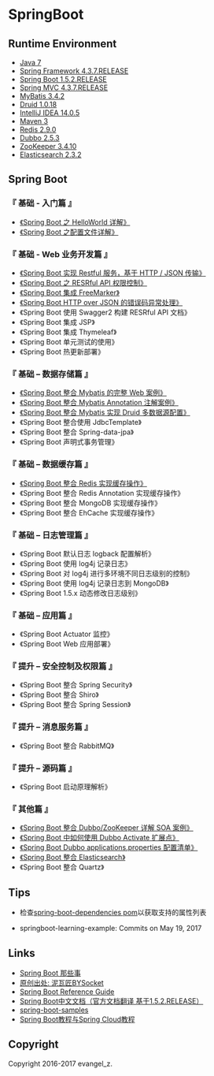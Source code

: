 # SpringBoot

## Runtime Environment

 - [Java 7](http://www.oracle.com/technetwork/java/javase/downloads/jdk7-downloads-1880260.html)
 - [Spring Framework 4.3.7.RELEASE](http://projects.spring.io/spring-framework)
 - [Spring Boot 1.5.2.RELEASE](https://projects.spring.io/spring-boot)
 - [Spring MVC 4.3.7.RELEASE](http://projects.spring.io/spring-framework)
 - [MyBatis 3.4.2](http://www.mybatis.org/mybatis-3/)
 - [Druid 1.0.18](https://github.com/alibaba/druid)
 - [IntelliJ IDEA 14.0.5](http://www.jetbrains.com/idea/download/index.html)
 - [Maven 3](http://maven.apache.org/)
 - [Redis 2.9.0](https://redis.io)
 - [Dubbo 2.5.3](http://dubbo.io/)
 - [ZooKeeper 3.4.10](https://zookeeper.apache.org/)
 - [Elasticsearch 2.3.2](https://www.elastic.co/downloads/past-releases/elasticsearch-2-3-2)

## Spring Boot

### 『 基础 - 入门篇 』

* [《Spring Boot 之 HelloWorld 详解》](http://www.bysocket.com/?p=1124)
* [《Spring Boot 之配置文件详解》](http://www.bysocket.com/?p=1786)

### 『 基础 - Web 业务开发篇 』

* [《Spring Boot 实现 Restful 服务，基于 HTTP / JSON 传输》](http://www.bysocket.com/?p=1627)
* [《Spring Boot 之 RESRful API 权限控制》](http://www.bysocket.com/?p=1080)
* [《Spring Boot 集成 FreeMarker》](http://www.bysocket.com/?p=1666)
* [《Spring Boot HTTP over JSON 的错误码异常处理》](http://www.bysocket.com/?p=1692)
* 《Spring Boot 使用 Swagger2 构建 RESRful API 文档》
* 《Spring Boot 集成 JSP》
* 《Spring Boot 集成 Thymeleaf》
* 《Spring Boot 单元测试的使用》
* 《Spring Boot 热更新部署》

### 『 基础 – 数据存储篇 』

* [《Spring Boot 整合 Mybatis 的完整 Web 案例》](http://www.bysocket.com/?p=1610)
* [《Spring Boot 整合 Mybatis Annotation 注解案例》](http://www.bysocket.com/?p=1811)
* [《Spring Boot 整合 Mybatis 实现 Druid 多数据源配置》](http://www.bysocket.com/?p=1712)
* 《Spring Boot 整合使用 JdbcTemplate》
* 《Spring Boot 整合 Spring-data-jpa》
* 《Spring Boot 声明式事务管理》

### 『 基础 – 数据缓存篇 』

* [《Spring Boot 整合 Redis 实现缓存操作》](http://www.bysocket.com/?p=1756)
* 《Spring Boot 整合 Redis Annotation 实现缓存操作》
* 《Spring Boot 整合 MongoDB 实现缓存操作》
* 《Spring Boot 整合 EhCache 实现缓存操作》

### 『 基础 – 日志管理篇 』

* 《Spring Boot 默认日志 logback 配置解析》
* 《Spring Boot 使用 log4j 记录日志》
* 《Spring Boot 对 log4j 进行多环境不同日志级别的控制》
* 《Spring Boot 使用 log4j 记录日志到 MongoDB》
* 《Spring Boot 1.5.x 动态修改日志级别》

### 『 基础 – 应用篇 』

* 《Spring Boot Actuator 监控》
* 《Spring Boot Web 应用部署》

### 『 提升 – 安全控制及权限篇 』

* 《Spring Boot 整合 Spring Security》
* 《Spring Boot 整合 Shiro》
* 《Spring Boot 整合 Spring Session》

### 『 提升 – 消息服务篇 』

* 《Spring Boot 整合 RabbitMQ》

### 『 提升 – 源码篇 』

* 《Spring Boot 启动原理解析》

### 『 其他篇 』

* [《Spring Boot 整合 Dubbo/ZooKeeper 详解 SOA 案例》](http://www.bysocket.com/?p=1681)
* [《Spring Boot 中如何使用 Dubbo Activate 扩展点》](http://www.bysocket.com/?p=1782)
* [《Spring Boot Dubbo applications.properties 配置清单》](http://www.bysocket.com/?p=1805)
* [《Spring Boot 整合 Elasticsearch》](http://www.bysocket.com/?p=1829)
* 《Spring Boot 整合 Quartz》

## Tips

* 检查[spring-boot-dependencies pom](https://github.com/spring-projects/spring-boot/blob/v1.5.2.RELEASE/spring-boot-dependencies/pom.xml)以获取支持的属性列表

* springboot-learning-example: Commits on May 19, 2017

## Links

- [Spring Boot 那些事](http://www.bysocket.com/?page_id=1639)
- [原创出处: 泥瓦匠BYSocket](https://github.com/JeffLi1993/springboot-learning-example)
- [Spring Boot Reference Guide](http://docs.spring.io/spring-boot/docs/1.5.2.RELEASE/reference/html/)
- [Spring Boot中文文档（官方文档翻译 基于1.5.2.RELEASE）](https://my.oschina.net/geekidentity/blog/872888)
- [spring-boot-samples](https://github.com/spring-projects/spring-boot/tree/v1.5.2.RELEASE/spring-boot-samples)
- [Spring Boot教程与Spring Cloud教程](https://git.oschina.net/didispace/SpringBoot-Learning)

## Copyright

Copyright 2016-2017 evangel_z.
